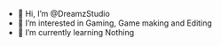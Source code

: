 - 👋 Hi, I’m @DreamzStudio
- 👀 I’m interested in Gaming, Game making and Editing
- 🌱 I’m currently learning Nothing

<!---
DreamzStudio/DreamzStudio is a ✨ special ✨ repository because its `README.md` (this file) appears on your GitHub profile.
You can click the Preview link to take a look at your changes.
--->
